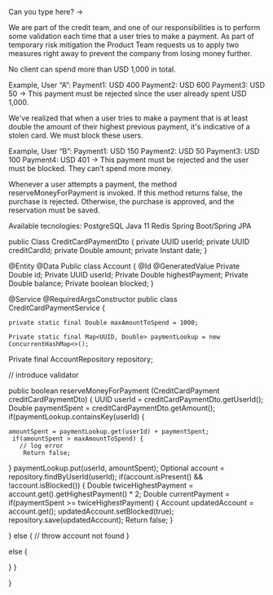 Can you type here? → 



We are part of the credit team, and one of our responsibilities is to perform some validation each time that a user tries to make a payment. As part of temporary risk mitigation the Product Team requests us to apply two measures right away to prevent the company from losing money further.

No client can spend more than USD 1,000 in total.

Example, User “A”: 
Payment1: USD 400
Payment2: USD 600
Payment3: USD 50 -> This payment must be rejected since the user already spent USD 1,000. 

We've realized that when a user tries to make a payment that is at least double the amount of their highest previous payment, it's indicative of a stolen card. We must block these users.

Example, User “B”: 
Payment1: USD 150 
Payment2: USD 50 
Payment3: USD 100
Payment4: USD 401 -> This payment must be rejected and the user must be blocked. They can’t spend more money.


Whenever a user attempts a payment, the method reserveMoneyForPayment  is invoked. If this method returns false, the purchase is rejected. Otherwise, the purchase is approved, and the reservation must be saved.

Available tecnologies:
PostgreSQL
Java 11
Redis
Spring Boot/Spring JPA

public Class CreditCardPaymentDto {
    private UUID userId;
    private UUID creditCardId;
    private Double amount;
    private Instant date;
}

@Entity
@Data
Public class Account {
@Id
@GeneratedValue
	Private Double id;
	Private UUID userId;
	Private Double highestPayment;
	Private Double balance;
	Private boolean blocked;
}


@Service
@RequiredArgsConstructor
public class CreditCardPaymentService {
	
	private static final Double maxAmountToSpend = 1000;
	
	Private static final Map<UUID, Double> paymentLookup = new ConcurrentHashMap<>();
	
Private final AccountRepository repository;	

// introduce validator

public boolean reserveMoneyForPayment (CreditCardPayment creditCardPaymentDto) {
UUID userId = creditCardPaymentDto.getUserId();
Double paymentSpent = creditCardPaymentDto.getAmount();
if(paymentLookup.containsKey(userId) {

	amountSpent = paymentLookup.get(userId) + paymentSpent;
     if(amountSpent > maxAmountToSpend) {
       // log error
		Return false;
}
paymentLookup.put(userId, amountSpent);
Optional<Account> account = repository.findByUserId(userId);
if(account.isPresent() && !account.isBlocked()) {
     Double twiceHighestPayment = account.get().getHighestPayment() * 2;
Double currentPayment = 
      if(paymentSpent >= twiceHighestPayment) {
		Account updatedAccount = account.get();
   		updatedAccount.setBlocked(true);
		repository.save(updatedAccount);
		Return false;
	}

} else {
	// throw account not found
}

else {
	
}
}
	
}
